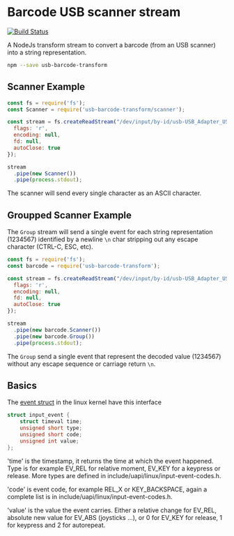 # Barcode USB scanner stream

[![Build Status](https://travis-ci.org/wdalmut/usb-barcode-scanner.svg?branch=master)](https://travis-ci.org/wdalmut/usb-barcode-scanner)

A NodeJs transform stream to convert a barcode (from an USB scanner) into a string representation.

```sh
npm --save usb-barcode-transform
```

## Scanner Example

```js
const fs = require('fs');
const Scanner = require('usb-barcode-transform/scanner');

const stream = fs.createReadStream("/dev/input/by-id/usb-USB_Adapter_USB_Device-event-kbd",{
  flags: 'r',
  encoding: null,
  fd: null,
  autoClose: true
});

stream
  .pipe(new Scanner())
  .pipe(process.stdout);
```

The scanner will send every single character as an ASCII character.

## Groupped Scanner Example

The `Group` stream will send a single event for each string representation
(1234567) identified by a newline `\n` char stripping out any escape character
(CTRL-C, ESC, etc).

```js
const fs = require('fs');
const barcode = require('usb-barcode-transform');

const stream = fs.createReadStream("/dev/input/by-id/usb-USB_Adapter_USB_Device-event-kbd",{
  flags: 'r',
  encoding: null,
  fd: null,
  autoClose: true
});

stream
  .pipe(new barcode.Scanner())
  .pipe(new barcode.Group())
  .pipe(process.stdout);
```

The `Group` send a single event that represent the decoded value (1234567)
without any escape sequence or carriage return `\n`.

## Basics

The [event struct](https://www.kernel.org/doc/Documentation/input/input.txt) in
the linux kernel have this interface

```c
struct input_event {
    struct timeval time;
    unsigned short type;
    unsigned short code;
    unsigned int value;
};
```

'time' is the timestamp, it returns the time at which the event happened.  Type
is for example EV\_REL for relative moment, EV\_KEY for a keypress or release.
More types are defined in include/uapi/linux/input-event-codes.h.

'code' is event code, for example REL\_X or KEY\_BACKSPACE, again a complete list
is in include/uapi/linux/input-event-codes.h.

'value' is the value the event carries. Either a relative change for EV\_REL,
absolute new value for EV\_ABS (joysticks ...), or 0 for EV\_KEY for release, 1
for keypress and 2 for autorepeat.



